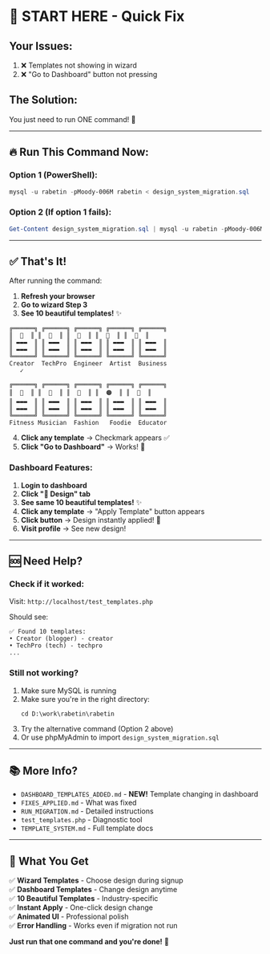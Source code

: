 # 🚀 START HERE - Quick Fix

## Your Issues:
1. ❌ Templates not showing in wizard
2. ❌ "Go to Dashboard" button not pressing

## The Solution:
You just need to run ONE command! 💪

---

## 🔥 Run This Command Now:

### Option 1 (PowerShell):
```powershell
mysql -u rabetin -pMoody-006M rabetin < design_system_migration.sql
```

### Option 2 (If option 1 fails):
```powershell
Get-Content design_system_migration.sql | mysql -u rabetin -pMoody-006M rabetin
```

---

## ✅ That's It!

After running the command:

1. **Refresh your browser**
2. **Go to wizard Step 3**
3. **See 10 beautiful templates!** ✨

```
╔══════╗ ╔══════╗ ╔══════╗ ╔══════╗ ╔══════╗
║  💜  ║ ║  💙  ║ ║  🧡  ║ ║  💖  ║ ║  🔵  ║
║ ▬▬▬  ║ ║ ▬▬▬  ║ ║ ▬▬▬  ║ ║ ▬▬▬  ║ ║ ▬▬▬  ║
║ ▬▬▬  ║ ║ ▬▬▬  ║ ║ ▬▬▬  ║ ║ ▬▬▬  ║ ║ ▬▬▬  ║
╚══════╝ ╚══════╝ ╚══════╝ ╚══════╝ ╚══════╝
Creator  TechPro  Engineer  Artist  Business
   ✓

╔══════╗ ╔══════╗ ╔══════╗ ╔══════╗ ╔══════╗
║  🔴  ║ ║  🩷  ║ ║  🍑  ║ ║  🟠  ║ ║  💚  ║
║ ▬▬▬  ║ ║ ▬▬▬  ║ ║ ▬▬▬  ║ ║ ▬▬▬  ║ ║ ▬▬▬  ║
║ ▬▬▬  ║ ║ ▬▬▬  ║ ║ ▬▬▬  ║ ║ ▬▬▬  ║ ║ ▬▬▬  ║
╚══════╝ ╚══════╝ ╚══════╝ ╚══════╝ ╚══════╝
Fitness Musician  Fashion   Foodie  Educator
```

4. **Click any template** → Checkmark appears ✅
5. **Click "Go to Dashboard"** → Works! 🎉

### Dashboard Features:
1. **Login to dashboard**
2. **Click "🎨 Design" tab**
3. **See same 10 beautiful templates!** ✨
4. **Click any template** → "Apply Template" button appears
5. **Click button** → Design instantly applied! 🎨
6. **Visit profile** → See new design!

---

## 🆘 Need Help?

### Check if it worked:
Visit: `http://localhost/test_templates.php`

Should see:
```
✅ Found 10 templates:
• Creator (blogger) - creator
• TechPro (tech) - techpro
...
```

### Still not working?
1. Make sure MySQL is running
2. Make sure you're in the right directory:
   ```
   cd D:\work\rabetin\rabetin
   ```
3. Try the alternative command (Option 2 above)
4. Or use phpMyAdmin to import `design_system_migration.sql`

---

## 📚 More Info?

- `DASHBOARD_TEMPLATES_ADDED.md` - **NEW!** Template changing in dashboard
- `FIXES_APPLIED.md` - What was fixed
- `RUN_MIGRATION.md` - Detailed instructions
- `test_templates.php` - Diagnostic tool
- `TEMPLATE_SYSTEM.md` - Full template docs

---

## 🎁 What You Get

✅ **Wizard Templates** - Choose design during signup  
✅ **Dashboard Templates** - Change design anytime  
✅ **10 Beautiful Templates** - Industry-specific  
✅ **Instant Apply** - One-click design change  
✅ **Animated UI** - Professional polish  
✅ **Error Handling** - Works even if migration not run  

**Just run that one command and you're done!** 🚀

